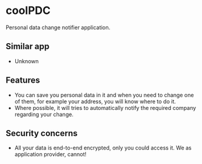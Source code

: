 # coolPDC 
Personal data change notifier application.

## Similar app
- Unknown

## Features
- You can save you personal data in it and when you need to change  one of them, for example your address, you will know where to do it.
- Where possible, it will tries to automatically notify the required company regarding your change.

## Security concerns
- All your data is end-to-end encrypted, only you could access it. We as application provider, cannot! 
